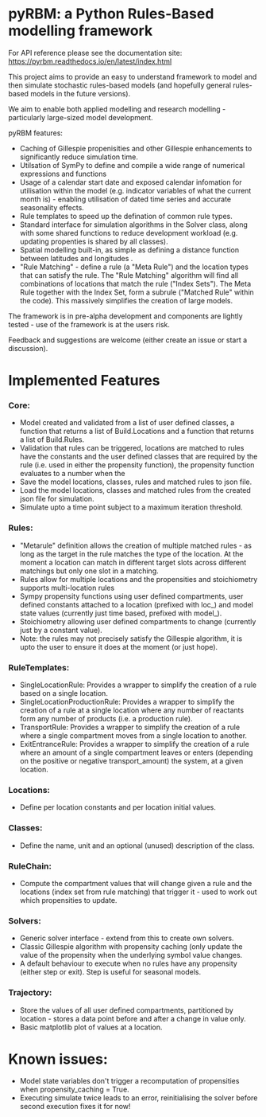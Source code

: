 # pyRBM: a Python Rules-Based modelling framework

For API reference please see the documentation site: https://pyrbm.readthedocs.io/en/latest/index.html


This project aims to provide an easy to understand framework to model and then simulate stochastic rules-based models (and hopefully general rules-based models in the future versions).

We aim to enable both applied modelling and research modelling - particularly large-sized model development.

pyRBM features:
- Caching of Gillespie propenisities and other Gillespie enhancements to significantly reduce simulation time.
- Utilsation of SymPy to define and compile a wide range of numerical expressions and functions
- Usage of a calendar start date and exposed calendar infomation for utilisation within the model (e.g. indicator variables of what the current month is) - enabling utilisation of dated time series and accurate seasonality effects.
- Rule templates to speed up the defination of common rule types.
- Standard interface for simulation algorithms in the Solver class, along with some shared functions to reduce development workload (e.g. updating propenties is shared by all classes).
- Spatial modelling built-in, as simple as defining a distance function between latitudes and longitudes .
- "Rule Matching" - define a rule (a "Meta Rule") and the location types that can satisfy the rule. The "Rule Matching" algorithm will find all combinations of locations that match the rule ("Index Sets").
The Meta Rule together with the Index Set, form a subrule ("Matched Rule" within the code). This massively simplifies the creation of large models.

The framework is in pre-alpha development and components are lightly tested - use of the framework is at the users risk. 

Feedback and suggestions are welcome (either create an issue or start a discussion).

# Implemented Features
### Core:
- Model created and validated from a list of user defined classes, a function that returns a list of Build.Locations and a function that returns a list of Build.Rules.
- Validation that rules can be triggered, locations are matched to rules have the constants and the user defined classes that are required by the rule (i.e. used in either the propensity function), the propensity function evaluates to a number when the  
- Save the model locations, classes, rules and matched rules to json file.
- Load the model locations, classes and matched rules from the created json file for simulation.
- Simulate upto a time point subject to a maximum iteration threshold.

### Rules: 
- "Metarule" definition allows the creation of multiple matched rules - as long as the target in the rule matches the type of the location. At the moment a location can match in different target slots across different matchings but only one slot in a matching.
- Rules allow for multiple locations and the propensities and stoichiometry supports multi-location rules
- Sympy propensity functions using user defined compartments, user defined constants attached to a location (prefixed with loc_) and model state values (currently just time based, prefixed with model_).
- Stoichiometry allowing user defined compartments to change (currently just by a constant value).
- Note: the rules may not precisely satisfy the Gillespie algorithm, it is upto the user to ensure it does at the moment (or just hope).

### RuleTemplates:
- SingleLocationRule: Provides a wrapper to simplify the creation of a rule based on a single location.
- SingleLocationProductionRule: Provides a wrapper to simplify the creation of a rule at a single location where any number of reactants form any number of products (i.e. a production rule).
- TransportRule: Provides a wrapper to simplify the creation of a rule where a single compartment moves from a single location to another.
- ExitEntranceRule: Provides a wrapper to simplify the creation of a rule where an amount of a single compartment leaves or enters (depending on the positive or negative transport_amount) the system, at a given location.

### Locations:
- Define per location constants and per location initial values.

### Classes:
- Define the name, unit and an optional (unused) description of the class.

### RuleChain:
- Compute the compartment values that will change given a rule and the locations (index set from rule matching) that trigger it - used to work out which propensities to update.

### Solvers:
- Generic solver interface - extend from this to create own solvers.
- Classic Gillespie algorithm with propensity caching (only update the value of the propensity when the underlying symbol value changes.
- A default behaviour to execute when no rules have any propensity (either step or exit). Step is useful for seasonal models.

### Trajectory:
- Store the values of all user defined compartments, partitioned by location - stores a data point before and after a change in value only.
- Basic matplotlib plot of values at a location.

# Known issues:
- Model state variables don't trigger a recomputation of propensities when propensity_caching = True.
- Executing simulate twice leads to an error, reinitialising the solver before second execution fixes it for now!
